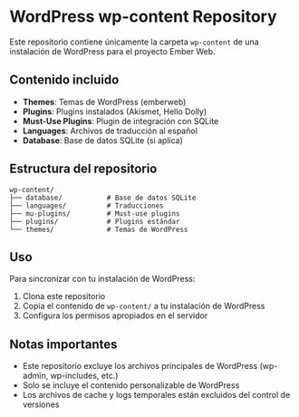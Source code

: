 # WordPress wp-content Repository

Este repositorio contiene únicamente la carpeta `wp-content` de una instalación de WordPress para el proyecto Ember Web.

## Contenido incluido

- **Themes**: Temas de WordPress (emberweb)
- **Plugins**: Plugins instalados (Akismet, Hello Dolly)
- **Must-Use Plugins**: Plugin de integración con SQLite
- **Languages**: Archivos de traducción al español
- **Database**: Base de datos SQLite (si aplica)

## Estructura del repositorio

```
wp-content/
├── database/           # Base de datos SQLite
├── languages/          # Traducciones
├── mu-plugins/         # Must-use plugins
├── plugins/            # Plugins estándar
└── themes/             # Temas de WordPress
```

## Uso

Para sincronizar con tu instalación de WordPress:

1. Clona este repositorio
2. Copia el contenido de `wp-content/` a tu instalación de WordPress
3. Configura los permisos apropiados en el servidor

## Notas importantes

- Este repositorio excluye los archivos principales de WordPress (wp-admin, wp-includes, etc.)
- Solo se incluye el contenido personalizable de WordPress
- Los archivos de cache y logs temporales están excluidos del control de versiones

